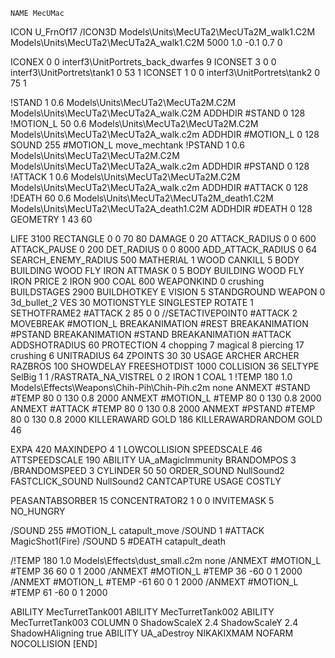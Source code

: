 	NAME MecUMac

ICON U_FrnOf17
/ICON3D Models\Units\MecUTa2\MecUTa2M_walk1.C2M Models\Units\MecUTa2\MecUTa2A_walk1.C2M 5000 1.0 -0.1 0.7 0 

ICONEX 0 0 interf3\UnitPortrets\_back_dwarfes 9
ICONSET 3 0 0 interf3\UnitPortrets\tank1 0 53 1
ICONSET 1 0 0 interf3\UnitPortrets\tank2 0 75 1

!STAND          1 0.6 Models\Units\MecUTa2\MecUTa2M.C2M Models\Units\MecUTa2\MecUTa2A_walk.C2M
ADDHDIR #STAND 0 128                                          
!MOTION_L      50 0.6 Models\Units\MecUTa2\MecUTa2M.C2M Models\Units\MecUTa2\MecUTa2A_walk.c2m
ADDHDIR #MOTION_L 0 128
SOUND 255 #MOTION_L move_mechtank
!PSTAND        1  0.6 Models\Units\MecUTa2\MecUTa2M.C2M Models\Units\MecUTa2\MecUTa2A_walk.c2m
ADDHDIR #PSTAND 0 128                                      
!ATTACK        1 0.6 Models\Units\MecUTa2\MecUTa2M.C2M Models\Units\MecUTa2\MecUTa2A_walk.c2m
ADDHDIR #ATTACK 0 128
!DEATH         60 0.6 Models\Units\MecUTa2\MecUTa2M_death1.C2M Models\Units\MecUTa2\MecUTa2A_death1.C2M
ADDHDIR #DEATH 0 128
GEOMETRY 1 43 60

LIFE     3100
RECTANGLE 0 0 70 80
DAMAGE   0 20
ATTACK_RADIUS 0 0 600
ATTACK_PAUSE 0 200
DET_RADIUS 0 0 8000
ADD_ATTACK_RADIUS 0 64
SEARCH_ENEMY_RADIUS 500
MATHERIAL 1 WOOD
CANKILL 5 BODY BUILDING WOOD FLY IRON
ATTMASK 0 5 BODY BUILDING WOOD FLY IRON
PRICE 2 IRON 900 COAL 600 
WEAPONKIND 0 crushing
BUILDSTAGES  2900
BUILDHOTKEY		E
VISION 5
STANDGROUND
WEAPON 0 3d_bullet_2
VES 30
MOTIONSTYLE SINGLESTEP
ROTATE 1
SETHOTFRAME2 #ATTACK 2 85 0 0
//SETACTIVEPOINT0 #ATTACK 2
MOVEBREAK #MOTION_L
BREAKANIMATION #REST
BREAKANIMATION #PSTAND
BREAKANIMATION #STAND
BREAKANIMATION #ATTACK
ADDSHOTRADIUS 60
PROTECTION 4 chopping 7 magical 8 piercing 17 crushing 6
UNITRADIUS 64
ZPOINTS 30 30
USAGE ARCHER
ARCHER
RAZBROS 100
SHOWDELAY
FREESHOTDIST 1000
COLLISION 36
SELTYPE SelBig 1 1
/RASTRATA_NA_VISTREL 0 2 IRON 1 COAL 1
!TEMP 180 1.0 Models\Effects\Weapons\Chih-Pih\Chih-Pih.c2m none
ANMEXT #STAND #TEMP 80 0 130 0.8 2000
ANMEXT #MOTION_L #TEMP 80 0 130 0.8 2000
ANMEXT #ATTACK #TEMP 80 0 130 0.8 2000
ANMEXT #PSTAND #TEMP 80 0 130 0.8 2000
KILLERAWARD             GOLD 186
KILLERAWARDRANDOM       GOLD 46

EXPA 420
MAXINDEPO 4 1
LOWCOLLISION
SPEEDSCALE 46
ATTSPEEDSCALE 190
ABILITY	UA_aMagicImmunity
BRANDOMPOS 3
/BRANDOMSPEED 3
CYLINDER 50 50
ORDER_SOUND NullSound2
FASTCLICK_SOUND NullSound2
CANTCAPTURE
USAGE COSTLY


PEASANTABSORBER 15
CONCENTRATOR2 1 0 0
INVITEMASK 5
NO_HUNGRY

/SOUND 255 #MOTION_L catapult_move
/SOUND 1 #ATTACK MagicShot1(Fire)
/SOUND 5 #DEATH catapult_death

/!TEMP 180 1.0 Models\Effects\dust_small.c2m none
/ANMEXT #MOTION_L #TEMP 36 60 0 1 2000
/ANMEXT #MOTION_L #TEMP 36 -60 0 1 2000
/ANMEXT #MOTION_L #TEMP -61 60 0 1 2000
/ANMEXT #MOTION_L #TEMP 61 -60 0 1 2000

ABILITY MecTurretTank001
ABILITY MecTurretTank002
ABILITY MecTurretTank003
COLUMN 0
ShadowScaleX 2.4
ShadowScaleY 2.4
ShadowHAligning true
ABILITY UA_aDestroy
NIKAKIXMAM
NOFARM
NOCOLLISION
[END]
                       